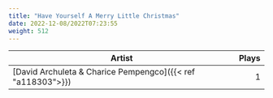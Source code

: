 ```yaml
---
title: "Have Yourself A Merry Little Christmas"
date: 2022-12-08/2022T07:23:55
weight: 512
---
```




 Artist | Plays 
----- | -----:
[David Archuleta & Charice Pempengco]({{< ref "a118303">}}) | 1
